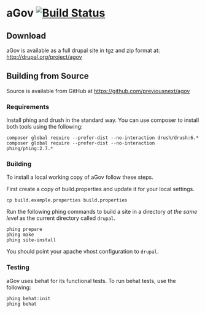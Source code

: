 # aGov [![Build Status](https://travis-ci.org/previousnext/agov.svg?branch=2.x)](https://travis-ci.org/previousnext/agov)

## Download

aGov is available as a full drupal site in tgz and zip format at: http://drupal.org/project/agov

## Building from Source

Source is available from GitHub at https://github.com/previousnext/agov

### Requirements

Install phing and drush in the standard way. You can use composer to install both
tools using the following:

```
composer global require --prefer-dist --no-interaction drush/drush:6.*
composer global require --prefer-dist --no-interaction phing/phing:2.7.*
```

### Building
To install a local working copy of aGov follow these steps.

First create a copy of build.properties and update it for your local settings.

```
cp build.example.properties build.properties
```

Run the following phing commands to build a site in a directory _at the same level_
as the current directory called `drupal`.

```
phing prepare
phing make
phing site-install
```

You should point your apache vhost configuration to `drupal`.

### Testing

aGov uses behat for its functional tests. To run behat tests, use the following:

```
phing behat:init
phing behat
```
